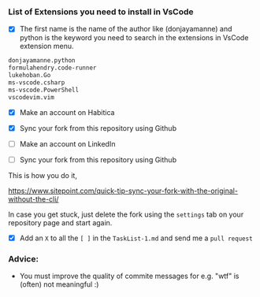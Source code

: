 ### List of Extensions you need to install in VsCode

- [x] The first name is the name of the author like (donjayamanne) and python is the keyword you need to search in the extensions in VsCode extension menu.

```sh
donjayamanne.python
formulahendry.code-runner
lukehoban.Go
ms-vscode.csharp
ms-vscode.PowerShell
vscodevim.vim
```

- [x] Make an account on Habitica

- [x] Sync your fork from this repository using Github
- [ ] Make an account on LinkedIn

- [ ] Sync your fork from this repository using Github

This is how you do it,

https://www.sitepoint.com/quick-tip-sync-your-fork-with-the-original-without-the-cli/

In case you get stuck, just delete the fork using the `settings` tab on your repository page and start again.

- [x] Add an `X` to all the ` [ ] ` in the `TaskList-1.md` and send me a `pull request`

### Advice: 

- You must improve the quality of commite messages for e.g. "wtf" is (often) not meaningful :)